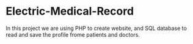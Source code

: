 # Electric-Medical-Record
In this project we are using PHP to create website, and SQL database to read and save the profile frome patients and doctors.
